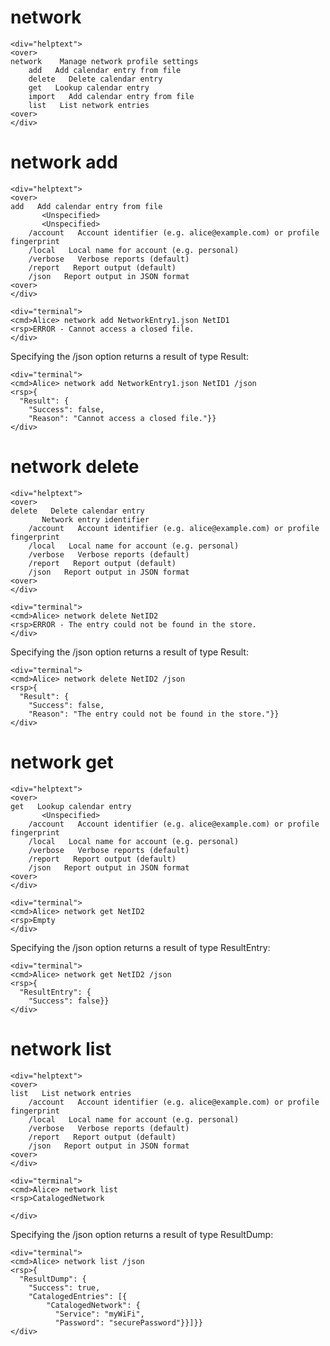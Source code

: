 

# network

~~~~
<div="helptext">
<over>
network    Manage network profile settings
    add   Add calendar entry from file
    delete   Delete calendar entry
    get   Lookup calendar entry
    import   Add calendar entry from file
    list   List network entries
<over>
</div>
~~~~


# network add

~~~~
<div="helptext">
<over>
add   Add calendar entry from file
       <Unspecified>
       <Unspecified>
    /account   Account identifier (e.g. alice@example.com) or profile fingerprint
    /local   Local name for account (e.g. personal)
    /verbose   Verbose reports (default)
    /report   Report output (default)
    /json   Report output in JSON format
<over>
</div>
~~~~

~~~~
<div="terminal">
<cmd>Alice> network add NetworkEntry1.json NetID1
<rsp>ERROR - Cannot access a closed file.
</div>
~~~~

Specifying the /json option returns a result of type Result:

~~~~
<div="terminal">
<cmd>Alice> network add NetworkEntry1.json NetID1 /json
<rsp>{
  "Result": {
    "Success": false,
    "Reason": "Cannot access a closed file."}}
</div>
~~~~


# network delete

~~~~
<div="helptext">
<over>
delete   Delete calendar entry
       Network entry identifier
    /account   Account identifier (e.g. alice@example.com) or profile fingerprint
    /local   Local name for account (e.g. personal)
    /verbose   Verbose reports (default)
    /report   Report output (default)
    /json   Report output in JSON format
<over>
</div>
~~~~

~~~~
<div="terminal">
<cmd>Alice> network delete NetID2
<rsp>ERROR - The entry could not be found in the store.
</div>
~~~~

Specifying the /json option returns a result of type Result:

~~~~
<div="terminal">
<cmd>Alice> network delete NetID2 /json
<rsp>{
  "Result": {
    "Success": false,
    "Reason": "The entry could not be found in the store."}}
</div>
~~~~


# network get

~~~~
<div="helptext">
<over>
get   Lookup calendar entry
       <Unspecified>
    /account   Account identifier (e.g. alice@example.com) or profile fingerprint
    /local   Local name for account (e.g. personal)
    /verbose   Verbose reports (default)
    /report   Report output (default)
    /json   Report output in JSON format
<over>
</div>
~~~~

~~~~
<div="terminal">
<cmd>Alice> network get NetID2
<rsp>Empty
</div>
~~~~

Specifying the /json option returns a result of type ResultEntry:

~~~~
<div="terminal">
<cmd>Alice> network get NetID2 /json
<rsp>{
  "ResultEntry": {
    "Success": false}}
</div>
~~~~


# network list

~~~~
<div="helptext">
<over>
list   List network entries
    /account   Account identifier (e.g. alice@example.com) or profile fingerprint
    /local   Local name for account (e.g. personal)
    /verbose   Verbose reports (default)
    /report   Report output (default)
    /json   Report output in JSON format
<over>
</div>
~~~~

~~~~
<div="terminal">
<cmd>Alice> network list
<rsp>CatalogedNetwork

</div>
~~~~

Specifying the /json option returns a result of type ResultDump:

~~~~
<div="terminal">
<cmd>Alice> network list /json
<rsp>{
  "ResultDump": {
    "Success": true,
    "CatalogedEntries": [{
        "CatalogedNetwork": {
          "Service": "myWiFi",
          "Password": "securePassword"}}]}}
</div>
~~~~


